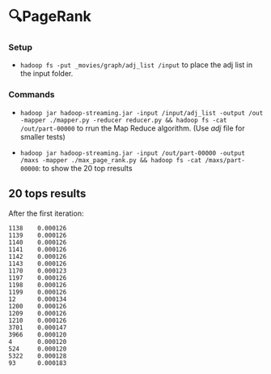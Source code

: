 # 🔍PageRank

### Setup

- `hadoop fs -put _movies/graph/adj_list /input` to place the adj list in the input folder.

### Commands

- `hadoop jar hadoop-streaming.jar -input /input/adj_list -output /out -mapper ./mapper.py -reducer reducer.py && hadoop fs -cat /out/part-00000` to rrun the Map Reduce algorithm. (Use _adj_ file for smaller tests)

- `hadoop jar hadoop-streaming.jar -input /out/part-00000 -output /maxs -mapper ./max_page_rank.py && hadoop fs -cat /maxs/part-00000`: to show the 20 top rresults

## 20 tops results

After the first iteration:

```
1138    0.000126
1139    0.000126
1140    0.000126
1141    0.000126
1142    0.000126
1143    0.000126
1170    0.000123
1197    0.000126
1198    0.000126
1199    0.000126
12      0.000134
1200    0.000126
1209    0.000126
1210    0.000126
3701    0.000147
3966    0.000120
4       0.000120
524     0.000120
5322    0.000128
93      0.000183
```
